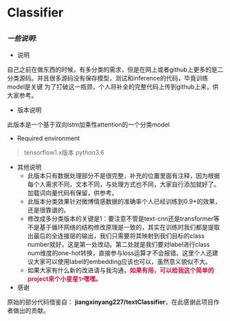 # Classifier
<font size=3>*一些说明*:</font>
---
* 说明

自己之前在做东西的时候，有多分类的需求，但是在网上或者github上更多的是二分类源码。并且很多源码没有保存模型，测试和inference的代码，毕竟训练model是关键
为了打破这一瓶颈，个人将补全的完整代码上传到github上来，供大家参考。

* 版本说明

此版本是一个基于双向lstm加乘性attention的一个分类model

* Required environment

> tensorflow1.x版本
> python3.6

* 其他说明
  * 此版本只有数据处理部分不是很完整，补充的位置里面有注释，因为根据每个人需求不同，文本不同，与处理方式也不同，大家自行添加就好了。加载词向量代码有保留，供参考。
  * 此版本分类效果针对微博情感数据的准确率个人已经训练到0.9+的效果，还是很靠谱的。
  * 修改成多分类版本的关键是1：要注意不管是text-cnn还是transformer等不是基于循环网络的结构修改原理是一致的，其实在训练时我们都是提取出最后的全连接层的输出，我们只需要将其映射到我们目标的class number就好，这是第一处改动。第二处就是我们要对label进行class num维度的one-hot转换，直接参与loss运算才不会报错。这里个人还建议大家可以使用label的embedding应该也可以，虽然意义貌似不大。
  * 如果大家有什么新的改进请与我沟通，<font color=#DC143C>**如果有用，可以给我这个简单的project来个小星星✨嘿嘿。**</font> 
* 感谢

原始的部分代码借鉴自： **jiangxinyang227/textClassifier**，在此感谢此项目作者做出的贡献。
